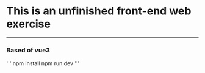 # This is an unfinished front-end web exercise
---
### Based of vue3
'''
npm install
npm run dev
'''